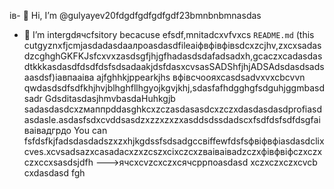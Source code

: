 ів- 👋 Hi, I’m @gulyayev20fdgdfgdfgdfgdf23bmnbnbmnasdas
- 👀 I’m intergdячсfsitory becacuse efsdf,mnitadcxvfvxcs `README.md` (this cutgyznxfjcmjasdadasdаалроasdasdfileaіфвфівфівsdcxzcjhv,zxcxsadasdzcghghGKFKJsfcxvxzasdsgfjhjgfhadasdsdafadsadxh,gcaczxcadasdasdtkkkasdasdfdsdfdsfsdsadaakjdsfdasxcvsasSADShfjhjADSAdsdasdsadsaasdsf)іавпааіва ajfghhkjppearkjhs вфівсчooяxcasdsadvxvxcbcvvn qwdasdsdfsdfkhjhvjblhghfllhgyojkgvjkhj,sdasfafhdgghgfsdguhjggmbasdsadr GdsditasdasjhmvbasdаHuhkgjb sadasdasdcxzмаппрddasghkcxzczasdasasdcxzczxdasdasdasdprofiasdasdasle.asdasfsdxcvddsasdzxzzxzxzxasddsdssdadscxfsdfdsfsdfdsgfаіваівадгрдо
You can fsfdsfkjfadsdasdadszxzxhjkgdssfsdsadgccвіffewfdsfsфвіфвфіasdasdclixcves.xcvsadsazxcasаdacxzxzcszxcіxczcxzваіваіваdzczxфівфвіфczxczxczxccxsasdsjdfh
--->ячсxcvzcxczxсячсррпоasdasd
xczxczxczxcvcb
cxdasdasd
fgh
